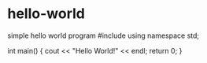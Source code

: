 # hello-world
simple hello world program
#include <iostream>
using namespace std;

int main()
{
  cout << "Hello World!" << endl;
  return 0;
}
